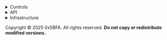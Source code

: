 <details>
<summary>Controls</summary>
<ul>
  <li>FolderBrowser</li>
  <li>DetailsFolderView</li>
  <li>GridFolderView</li>
  <li>ListFolderView</li>
  <li>TilesFolderView</li>
  <li>ContentFolderView</li>
  <li>ColumnsFolderView</li>
  <li>TreeFolderView</li>
  <li>GalleryFolderView</li>
  <li>HomeFolderView</li>
  <li>RectanglurSelectionVisual</li>
  <li>DataGrid</li>
  <li>SidebarView</li>
  <li>Omnibar</li>
  <li>Toolbar</li>
  <li>FilePreviewPresenter</li>
  <li>ColorTags</li>
  <li>RichTokens</li>
  <li>TerminalView</li>
</ul>
</details>
<details>
<summary>API</summary>
<ul>
  <li>WindowsStorable</li>
  <li>ArchiveStorable</li>
  <li>HomeStorable</li>
  <li>FtpStorable</li>
  <li>SftpStorable</li>
  <li>WebDAVStorable</li>
</ul>
</details>
<details>
<summary>Infrastructure</summary>
<ul>
  <li>CommandManager</li>
  <li>MultitaskingManager</li>
  <li>DialogManager</li>
  <li>AppSettings</li>
  <li>OperationServer</li>
</ul>
</details>

Copyright © 2025 0x5BFA. All rights reserved.
**Do not copy or redistribute modified versions.**